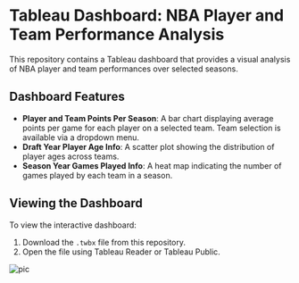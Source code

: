 # Tableau Dashboard: NBA Player and Team Performance Analysis

This repository contains a Tableau dashboard that provides a visual analysis of NBA player and team performances over selected seasons.

## Dashboard Features

- **Player and Team Points Per Season**: A bar chart displaying average points per game for each player on a selected team. Team selection is available via a dropdown menu.
- **Draft Year Player Age Info**: A scatter plot showing the distribution of player ages across teams.
- **Season Year Games Played Info**: A heat map indicating the number of games played by each team in a season.

## Viewing the Dashboard

To view the interactive dashboard:

1. Download the `.twbx` file from this repository.
2. Open the file using Tableau Reader or Tableau Public.

![pic](https://github.com/finnila/nba-visualization-/assets/124850727/de91f86c-1d19-4df4-8b89-300dd441a7c7)
